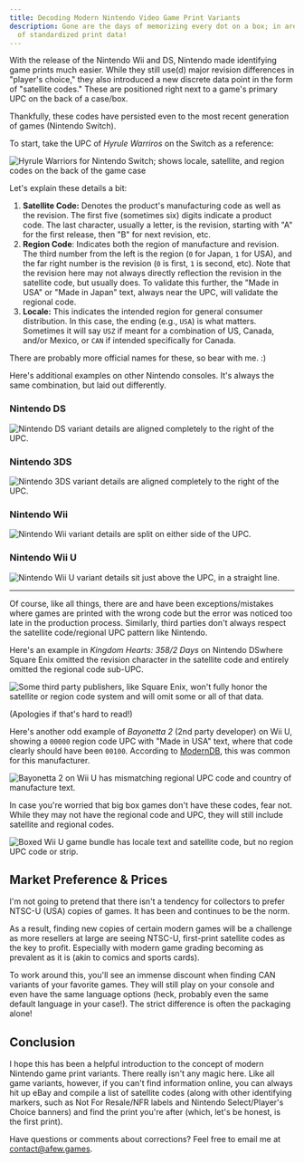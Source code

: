 ```yaml
---
title: Decoding Modern Nintendo Video Game Print Variants
description: Gone are the days of memorizing every dot on a box; in are the days
  of standardized print data!
---
```

With the release of the Nintendo Wii and DS, Nintendo made identifying game prints much easier. While they still use(d) major revision differences in "player's choice," they also introduced a new discrete data point in the form of "satellite codes." These are positioned right next to a game's primary UPC on the back of a case/box. 

Thankfully, these codes have persisted even to the most recent generation of games (Nintendo Switch).

To start, take the UPC of *Hyrule Warriros* on the Switch as a reference:

![Hyrule Warriors for Nintendo Switch; shows locale, satellite, and region codes on the back of the game case](/uploads/hyrule-warriors.jpg)

Let's explain these details a bit:

1. **Satellite Code:** Denotes the product's manufacturing code as well as the revision. The first five (sometimes six) digits indicate a product code. The last character, usually a letter, is the revision, starting with "A" for the first release, then "B" for next revision, etc.
2. **Region Code**: Indicates both the region of manufacture and revision. The third number from the left is the region (`0` for Japan, `1` for USA), and the far right number is the revision (`0` is first, `1` is second, etc). Note that the revision here may not always directly reflection the revision in the satellite code, but usually does. To validate this further, the "Made in USA" or "Made in Japan" text, always near the UPC, will validate the regional code.
3. **Locale:** This indicates the intended region for general consumer distribution. In this case, the ending (e.g., `USA`) is what matters. Sometimes it will say `USZ` if meant for a combination of US, Canada, and/or Mexico, or `CAN` if intended specifically for Canada.

There are probably more official names for these, so bear with me. :)

Here's additional examples on other Nintendo consoles. It's always the same combination, but laid out differently.

### Nintendo DS

![Nintendo DS variant details are aligned completely to the right of the UPC.](/uploads/pokemon_white_2.jpg)

### Nintendo 3DS

![Nintendo 3DS variant details are aligned completely to the right of the UPC.](/uploads/pokemon-ultra-moon.jpg)

### Nintendo Wii

![Nintendo Wii variant details are split on either side of the UPC.](/uploads/skyward-sword.jpg)

### Nintendo Wii U

![Nintendo Wii U variant details sit just above the UPC, in a straight line.](/uploads/super-smash-wii-u.jpg)

- - -

Of course, like all things, there are and have been exceptions/mistakes where games are printed with the wrong code but the error was noticed too late in the production process. Similarly, third parties don't always respect the satellite code/regional UPC pattern like Nintendo. 

Here's an example in *Kingdom Hearts: 358/2 Days* on Nintendo DSwhere Square Enix omitted the revision character in the satellite code and entirely omitted the regional code sub-UPC.

![Some third party publishers, like Square Enix, won't fully honor the satellite or region code system and will omit some or all of that data.](/uploads/kingdom-hearts.jpg)

(Apologies if that's hard to read!)

Here's another odd example of *Bayonetta 2* (2nd party developer) on Wii U, showing a `00000` region code UPC with "Made in USA" text, where that code clearly should have been `00100`. According to [ModernDB](https://www.instagram.com/Moderndatabase/), this was common for this manufacturer.

![Bayonetta 2 on Wii U has mismatching regional UPC code and country of manufacture text.](/uploads/bayonetta-2-wii-u.jpg)

In case you're worried that big box games don't have these codes, fear not. While they may not have the regional code and UPC, they will still include satellite and regional codes.

![Boxed Wii U game bundle has locale text and satellite code, but no region UPC code or strip.](/uploads/super-smash-bros-wii-u-bundle.jpg)

## Market Preference & Prices

I'm not going to pretend that there isn't a tendency for collectors to prefer NTSC-U (USA) copies of games. It has been and continues to be the norm.

As a result, finding new copies of certain modern games will be a challenge as more resellers at large are seeing NTSC-U, first-print satellite codes as the key to profit. Especially with modern game grading becoming as prevalent as it is (akin to comics and sports cards).

To work around this, you'll see an immense discount when finding CAN variants of your favorite games. They will still play on your console and even have the same language options (heck, probably even the same default language in your case!). The strict difference is often the packaging alone!

## Conclusion

I hope this has been a helpful introduction to the concept of modern Nintendo game print variants. There really isn't any magic here. Like all game variants, however, if you can't find information online, you can always hit up eBay and compile a list of satellite codes (along with other identifying markers, such as Not For Resale/NFR labels and Nintendo Select/Player's Choice banners) and find the print you're after (which, let's be honest, is the first print).

Have questions or comments about corrections? Feel free to email me at [contact@afew.games](mailto:contact@afew.games).